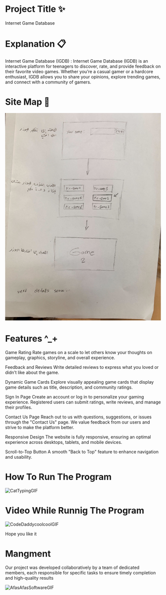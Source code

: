  # Project Title ✨
  Internet Game Database 
 # Explanation  📋
 Internet Game Database (IGDB)  : 
Internet Game Database (IGDB) is an interactive platform for teenagers to discover, rate, and provide feedback on their favorite video games. Whether you’re a casual gamer or a hardcore enthusiast, IGDB allows you to share your opinions, explore trending games, and connect with a community of gamers.

# Site Map 📲
![image alt](https://github.com/Web1-Teams/11am-grp7-repo/blob/6654ad92f7502d495423ebbebf4e568e03a44c32/sitmap%20web.jpg)

# Features ^_+
Game Rating
Rate games on a scale to let others know your thoughts on gameplay, graphics, storyline, and overall experience.

Feedback and Reviews
Write detailed reviews to express what you loved or didn’t like about the game.

Dynamic Game Cards
Explore visually appealing game cards that display game details such as title, description, and community ratings.

Sign In Page
Create an account or log in to personalize your gaming experience. Registered users can submit ratings, write reviews, and manage their profiles.

Contact Us Page
Reach out to us with questions, suggestions, or issues through the "Contact Us" page. We value feedback from our users and strive to make the platform better.

Responsive Design
The website is fully responsive, ensuring an optimal experience across desktops, tablets, and mobile devices.

Scroll-to-Top Button
A smooth "Back to Top" feature to enhance navigation and usability.

# How To Run The Program 
![CatTypingGIF](https://github.com/user-attachments/assets/f6969fbe-ba7e-426b-af2e-467942de1018)



# Video While Runnig The Program 
![CodeDaddycoolcoolGIF](https://github.com/user-attachments/assets/febac5b6-f80e-4c6d-a8a4-b59a4b5a75ad)


Hope you like it 
# Mangment
Our project was developed collaboratively by a team of dedicated members, each responsible for specific tasks to ensure timely completion and high-quality results


![AfasAfasSoftwareGIF](https://github.com/user-attachments/assets/b99486c0-eb68-469b-b848-d1ce9bd880e6)


